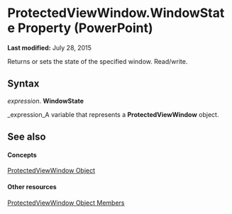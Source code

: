 
# ProtectedViewWindow.WindowState Property (PowerPoint)

 **Last modified:** July 28, 2015

Returns or sets the state of the specified window. Read/write.

## Syntax

 _expression_. **WindowState**

 _expression_A variable that represents a  **ProtectedViewWindow** object.


## See also


#### Concepts


 [ProtectedViewWindow Object](82112718-a952-17fd-513f-98b1855bd928.md)
#### Other resources


 [ProtectedViewWindow Object Members](1c9b7b69-1626-546a-a389-06bc8d9c071d.md)
